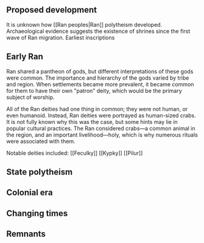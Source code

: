 
## Proposed development
It is unknown how [[Ran peoples|Ran]] polytheism developed. Archaeological evidence suggests the existence of shrines since the first wave of Ran migration. Earliest inscriptions
## Early Ran
Ran shared a pantheon of gods, but different interpretations of these gods were common. The importance and hierarchy of the gods varied by tribe and region. When settlements became more prevalent, it became common for them to have their own "patron" deity, which would be the primary subject of worship.

All of the Ran deities had one thing in common; they were not human, or even humanoid. Instead, Ran deities were portrayed as human-sized crabs. It is not fully known why this was the case, but some hints may lie in popular cultural practices. The Ran considered crabs—a common animal in the region, and an important livelihood—holy, which is why numerous rituals were associated with them.

Notable deities included:
[[Feculky]]
[[Kypky]]
[[Pilur]]
## State polytheism


## Colonial era


## Changing times


## Remnants








